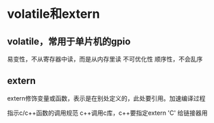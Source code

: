 # volatile和extern

## volatile，常用于单片机的gpio

易变性，不从寄存器中读，而是从内存里读
不可优化性
顺序性，不会乱序

## extern

extern修饰变量或函数，表示是在别处定义的，此处要引用。加速编译过程

指示c/c++函数的调用规范
c++调用c库，c++要指定extern 'C'
给链接器用
